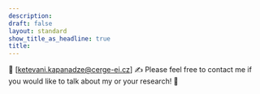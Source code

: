 ```yaml
---
description: 
draft: false
layout: standard
show_title_as_headline: true
title: 
---
```



💬 [ketevani.kapanadze@cerge-ei.cz]
 ✍️ Please feel free to contact me if you would like to talk about my or your research! 🙂



